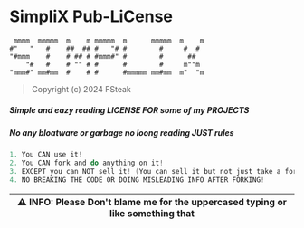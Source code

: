 # SimpliX Pub-**LiC**ense

```
 mmmm  mmmmm  m    m mmmmm  m      mmmmm  m    m
#"   "   #    ##  ## #   "# #        #     #  #
"#mmm    #    # ## # #mmm#" #        #      ##
    "#   #    # "" # #      #        #     m""m
"mmm#" mm#mm  #    # #      #mmmmm mm#mm  m"  "m
```

> Copyright (c) 2024 FSteak

##### Simple and eazy reading LICENSE FOR some of my PROJECTS

##### No any _bloatware_ or _garbage_ no _loong_ reading JUST **rules**

```csharp
1. You CAN use it!
2. You CAN fork and do anything on it!
3. EXCEPT you can NOT sell it! (You can sell it but not just take a fork and selling)
4. NO BREAKING THE CODE OR DOING MISLEADING INFO AFTER FORKING!
```

| :warning: **INFO:** Please Don't blame me for the uppercased typing or like something that |
| ------------------------------------------------------------------------------------------ |

